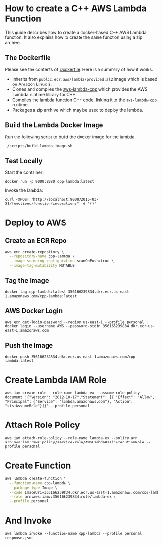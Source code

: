 
# How to create a C++ AWS Lambda Function

This guide describes how to create a docker-based C++ AWS Lambda function. It also explains how to create the same function using a zip archive.

## The Dockerfile

Please see the contents of [Dockerfile](Dockerfile). Here is a summary of how it works.

* Inherits from `public.ecr.aws/lambda/provided:al2` image which is based on Amazon Linux 2.
* Clones and compiles the [aws-lambda-cpp](https://github.com/awslabs/aws-lambda-cpp) which provides the AWS Lambda runtime library for C++.
* Compiles the lambda function C++ code, linking it to the `aws-lambda-cpp` runtime.
* Packages a zip archive which may be used to deploy the lambda.

## Build the Lambda Docker Image

Run the following script to build the docker image for the lambda.

```bash
./scripts/build-lambda-image.sh
```

## Test Locally
Start the container:
```
docker run -p 9000:8080 cpp-lambda:latest
```

Invoke the lambda:
```
curl -XPOST "http://localhost:9000/2015-03-31/functions/function/invocations" -d '{}'
```

# Deploy to AWS

## Create an ECR Repo

```bash
aws ecr create-repository \
  --repository-name cpp-lambda \
  --image-scanning-configuration scanOnPush=true \
  --image-tag-mutability MUTABLE
```

## Tag the Image
```
docker tag cpp-lambda:latest 356166239834.dkr.ecr.us-east-1.amazonaws.com/cpp-lambda:latest
```


## AWS Docker Login
```
aws ecr get-login-password --region us-east-1 --profile personal | docker login --username AWS --password-stdin 356166239834.dkr.ecr.us-east-1.amazonaws.com
```

## Push the Image

```
docker push 356166239834.dkr.ecr.us-east-1.amazonaws.com/cpp-lambda:latest
```

# Create Lambda IAM Role
```
aws iam create-role --role-name lambda-ex --assume-role-policy-document '{"Version": "2012-10-17","Statement": [{ "Effect": "Allow", "Principal": {"Service": "lambda.amazonaws.com"}, "Action": "sts:AssumeRole"}]}' --profile personal
```

# Attach Role Policy
```
aws iam attach-role-policy --role-name lambda-ex --policy-arn arn:aws:iam::aws:policy/service-role/AWSLambdaBasicExecutionRole --profile personal
```

# Create Function
```bash
aws lambda create-function \
  --function-name cpp-lambda \
  --package-type Image \
  --code ImageUri=356166239834.dkr.ecr.us-east-1.amazonaws.com/cpp-lambda:latest \
  --role arn:aws:iam::356166239834:role/lambda-ex \
  --profile personal
```

# And Invoke
```
aws lambda invoke --function-name cpp-lambda --profile personal response.json
```